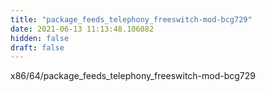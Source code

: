 ```yaml
---
title: "package_feeds_telephony_freeswitch-mod-bcg729"
date: 2021-06-13 11:13:48.106082
hidden: false
draft: false
---
```


x86/64/package_feeds_telephony_freeswitch-mod-bcg729

